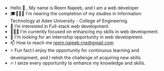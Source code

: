 - Hello 🤗 , My name is Reem Najeeb, and I am a web developer
- 🎓👩🏻‍🎓 I'm nearing the completion of my studies in Information Technology at Aden University - College of Engineering.
- 📌 I’m interested in Full-stack web development.
- 👨🏻‍💻 I'm currently focused on enhancing my skills in web development.
- 💞️ I'm looking for an internship opportunity in web development.
- 📫 How to reach me reem.najeeb.rne@gmail.com
- ⚡ Fun fact:I enjoy the opportunity for continuous learning and development, and I relish the challenge of acquiring new skills.
- 🔥 I seize every opportunity to enhance my knowledge and skills.

<!---
Reem-Najeeb/Reem-Najeeb is a ✨ special ✨ repository because its `README.md` (this file) appears on your GitHub profile.
You can click the Preview link to take a look at your changes.
--->
